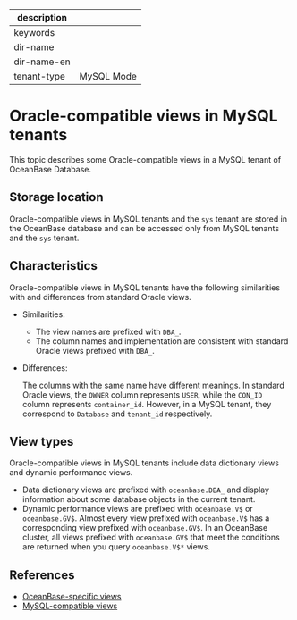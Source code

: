|description||
|---|---|
|keywords||
|dir-name||
|dir-name-en||
|tenant-type|MySQL Mode|

# Oracle-compatible views in MySQL tenants

This topic describes some Oracle-compatible views in a MySQL tenant of OceanBase Database.

## Storage location

Oracle-compatible views in MySQL tenants and the `sys` tenant are stored in the OceanBase database and can be accessed only from MySQL tenants and the `sys` tenant.

## Characteristics

Oracle-compatible views in MySQL tenants have the following similarities with and differences from standard Oracle views.

* Similarities:
   * The view names are prefixed with `DBA_`.
   * The column names and implementation are consistent with standard Oracle views prefixed with `DBA_`.
* Differences:

   The columns with the same name have different meanings. In standard Oracle views, the `OWNER` column represents `USER`, while the `CON_ID` column represents `container_id`. However, in a MySQL tenant, they correspond to `Database` and `tenant_id` respectively.

## View types

Oracle-compatible views in MySQL tenants include data dictionary views and dynamic performance views.

* Data dictionary views are prefixed with `oceanbase.DBA_` and display information about some database objects in the current tenant.
* Dynamic performance views are prefixed with `oceanbase.V$` or `oceanbase.GV$`. Almost every view prefixed with `oceanbase.V$` has a corresponding view prefixed with `oceanbase.GV$`. In an OceanBase cluster, all views prefixed with `oceanbase.GV$` that meet the conditions are returned when you query `oceanbase.V$*` views.

## References

* [OceanBase-specific views](200.oceanBase-own-standard-view-of-mysql-mode.md)
* [MySQL-compatible views](300.mysql-compatible-standard-view-of-mysql-mode.md)
